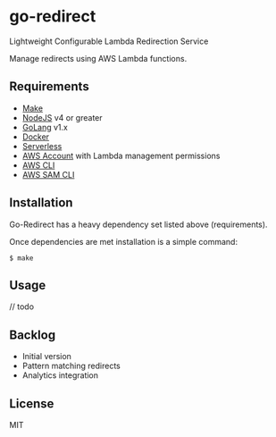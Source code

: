 # go-redirect

Lightweight Configurable Lambda Redirection Service

Manage redirects using AWS Lambda functions.

## Requirements

- [Make](https://www.gnu.org/software/make/manual/make.html)
- [NodeJS](https://nodejs.org/en/download/package-manager/) v4 or greater
- [GoLang](https://golang.org/doc/install) v1.x
- [Docker](https://docs.docker.com/install/)
- [Serverless](https://serverless.com/framework/docs/providers/aws/guide/installation/)
- [AWS Account](https://aws.amazon.com/premiumsupport/knowledge-center/create-and-activate-aws-account/) with Lambda management permissions 
- [AWS CLI](https://docs.aws.amazon.com/cli/latest/userguide/cli-chap-install.html)
- [AWS SAM CLI](https://docs.aws.amazon.com/serverless-application-model/latest/developerguide/serverless-sam-cli-install.html)

## Installation

Go-Redirect has a heavy dependency set listed above (requirements).

Once dependencies are met installation is a simple command:

    $ make

## Usage

// todo

## Backlog

- Initial version
- Pattern matching redirects
- Analytics integration

## License

MIT